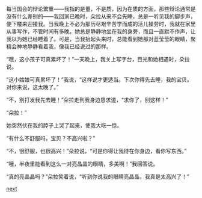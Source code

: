 
每当国会的辩论繁重——我指的是量，不是质，因为在质的方面，那些辩论通常是没有什么差别的——我回家已晚时，朵拉从来不会先睡，总是一听见我的脚步声，便下楼来迎接我。当我晚上不必为那历尽艰辛苦学而成的活儿操劳时，我就在家里从事写作，不管时间有多晚，她总是静静地坐在我的身旁，而且一直默不作声，让我以为她已经睡着了。可是，当我抬起头来时，总能看到她那对蓝莹莹的眼睛，聚精会神地静静看着我，像我已经说过的那样。

“哦，这小孩子可真累坏了！”一天晚上，我关上写字台，目光和她相遇时，朵拉说。

“这小姑娘可真累坏了！”我说，“这样说才更适当。下次你得先去睡，我的宝贝。对你来说，这太晚了。”

“不，别打发我先去睡！”朵拉走到我身边恳求道，“求你了，别这样！”

“朵拉！”

她突然伏在我的脖子上哭了起来，使我大吃一惊。

“有什么不舒服吗，宝贝？不高兴啦？”

“不，很舒服，也很高兴！”朵拉说，“可是你得让我待在你身边，看你写东西。”

“哦，半夜里能看到这么一对亮晶晶的眼睛，多美啊！”我回答说。

“真的亮晶晶吗？”朵拉笑着说，“听到你说我的眼睛亮晶晶，我真是太高兴了！”

[next](page571)